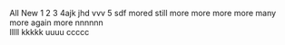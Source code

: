 All New 
1
2
3
4ajk
jhd vvv
5
sdf
mored
still more
more more more 
many more 
again more
nnnnnn  
lllll 
kkkkk
uuuu
ccccc   
